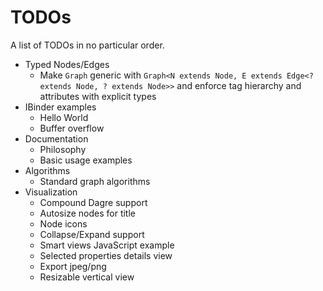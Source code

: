 # TODOs 

A list of TODOs in no particular order.

- Typed Nodes/Edges
  - Make `Graph` generic with `Graph<N extends Node, E extends Edge<? extends Node, ? extends Node>>` and enforce tag hierarchy and attributes with explicit types
- IBinder examples
  - Hello World
  - Buffer overflow
- Documentation
  - Philosophy
  - Basic usage examples
- Algorithms
  - Standard graph algorithms
- Visualization
  - Compound Dagre support
  - Autosize nodes for title
  - Node icons
  - Collapse/Expand support
  - Smart views JavaScript example
  - Selected properties details view
  - Export jpeg/png
  - Resizable vertical view
